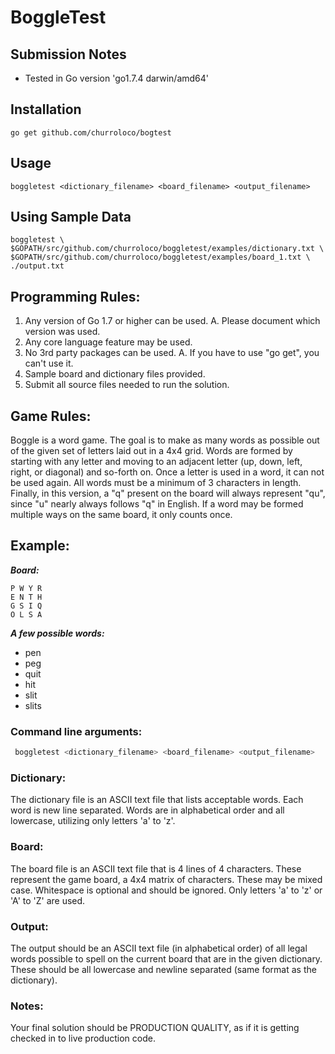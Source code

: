  
 
 
 # BoggleTest 
 
 ## Submission Notes
 - Tested in Go version 'go1.7.4 darwin/amd64'

## Installation
```
go get github.com/churroloco/bogtest
```

## Usage
```
boggletest <dictionary_filename> <board_filename> <output_filename>
```

## Using Sample Data
```
boggletest \
$GOPATH/src/github.com/churroloco/boggletest/examples/dictionary.txt \
$GOPATH/src/github.com/churroloco/boggletest/examples/board_1.txt \
./output.txt
```


 ## Programming Rules:
  1. Any version of Go 1.7 or higher can be used.
     A. Please document which version was used.
  2. Any core language feature may be used.
  3. No 3rd party packages can be used.
     A. If you have to use "go get", you can't use it.
  4. Sample board and dictionary files provided.
  5. Submit all source files needed to run the solution.

 ## Game Rules:
  Boggle is a word game.  The goal is to make as many words as possible
  out of the given set of letters laid out in a 4x4 grid.  Words are
  formed by starting with any letter and moving to an adjacent letter
  (up, down, left, right, or diagonal) and so-forth on.  Once a letter
  is used in a word, it can not be used again.  All words must be a
  minimum of 3 characters in length.  Finally, in this version, a "q"
  present on the board will always represent "qu", since "u" nearly always
  follows "q" in English.  If a word may be formed multiple ways on the same
  board, it only counts once.

## Example:

 ***Board:***
 ```
P W Y R
E N T H
G S I Q
O L S A
```

 ***A few possible words:***
   - pen
   - peg
   - quit
   - hit
   - slit
   - slits

 ### Command line arguments:
 ```bash
  boggletest <dictionary_filename> <board_filename> <output_filename>
 ```

 ### Dictionary:
  The dictionary file is an ASCII text file that lists acceptable words.  Each word is
  new line separated.  Words are in alphabetical order and all lowercase, utilizing
  only letters 'a' to 'z'.

 ### Board:
  The board file is an ASCII text file that is 4 lines of 4 characters.  These
  represent the game board, a 4x4 matrix of characters.  These may be mixed case.
  Whitespace is optional and should be ignored.  Only letters 'a' to 'z' or 'A'
  to 'Z' are used.

 ### Output:
  The output should be an ASCII text file (in alphabetical order) of all legal words
  possible to spell on the current board that are in the given dictionary.  These
  should be all lowercase and newline separated (same format as the dictionary).

 ### Notes:
  Your final solution should be PRODUCTION QUALITY, as if it is getting checked
  in to live production code.